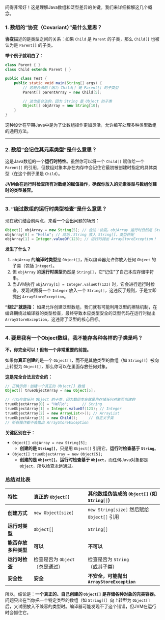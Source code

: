 问得非常好！这是理解Java数组和泛型差异的关键。我们来详细拆解这几个概念。

### 1. 数组的“协变（Covariant）”是什么意思？

**协变**描述的是类型之间的关系：如果 `Child` 是 `Parent` 的子类，那么 `Child[]` 也被认为是 `Parent[]` 的子类。

**举个例子就明白了：**

```java
class Parent { }
class Child extends Parent { }

public class Test {
    public static void main(String[] args) {
        // 这是合法的！因为 Child[] 是 Parent[] 的子类型
        Parent[] parentArray = new Child[5]; 

        // 这也是合法的，因为 String 是 Object 的子类
        Object[] objArray = new String[10]; 
    }
}
```
这种设计在早期Java中是为了让数组操作更加灵活，允许编写处理多种类型数组的通用方法。

---

### 2. 数组“会记住其元素类型”是什么意思？

这是Java数组的一个**运行时特性**。虽然你可以将一个 `Child[]` 赋值给一个 `Parent[]` 的引用，但数组对象本身在内存中会记住它最初被创建时指定的具体类型（在这个例子里是 `Child`）。

**JVM会在运行时检查所有对数组的赋值操作，确保你放入的元素类型与数组创建时的类型兼容。**

---

### 3. “绕过数组的运行时类型检查”是什么意思？

现在我们结合前两点，来看一个会出问题的场景：

```java
Object[] objArray = new String[5]; // 合法：协变。objArray 运行时仍然是 String[]
objArray[0] = "Hello"; // 成功：String 放入 String[]，类型匹配
objArray[1] = Integer.valueOf(123); // 运行时抛出 ArrayStoreException！
```

**发生了什么？**
1.  `objArray` 的**编译时类型**是 `Object[]`，所以编译器允许你放入任何 `Object` 的子类（包括 `Integer`）。
2.  但 `objArray` 的**运行时类型**仍然是 `String[]`，它“记住”了自己本应存储字符串。
3.  当JVM执行 `objArray[1] = Integer.valueOf(123)` 时，它会进行运行时检查，发现试图将一个 `Integer` 放入一个 `String[]`，这违反了规则，于是立即抛出 `ArrayStoreException`。

**“绕过”就是指：** 如果允许创建泛型数组，我们就有可能利用泛型的擦除机制，在编译期绕过编译器的类型检查，最终导致本应类型安全的泛型代码在运行时抛出 `ArrayStoreException`，这违背了泛型的核心目标。

---

### 4. 要是我有一个Object数组，我不能存各种各样的子类是吗？

**不，你完全可以！但有一个非常重要的前提。**

如果你**真正创建**的是一个 `Object[]`，而不是其他类型的数组（如 `String[]`）被向上转型为 `Object[]`，那么你可以在里面存放任何对象。

**这是完全合法且安全的：**

```java
// 正确示例：创建一个真正的 Object[] 数组
Object[] trueObjectArray = new Object[5];

// 可以存放任何 Object 的子类，因为数组本身就是为存储任何对象而创建的
trueObjectArray[0] = "Hello";      // String
trueObjectArray[1] = Integer.valueOf(123); // Integer
trueObjectArray[2] = new ArrayList<>(); // ArrayList
trueObjectArray[3] = new Child();     // 自定义子类
// 所有操作都不会抛出 ArrayStoreException
```

**关键区别在于：**
- `Object[] objArray = new String[5];`
  - **创建的是 `String[]`**，只是用 `Object[]` 引用它。**运行时检查基于 `String`**。
- `Object[] trueObjectArray = new Object[5];`
  - **创建的是 `Object[]`**。**运行时检查基于 `Object`**，而任何Java对象都是 `Object`，所以检查永远通过。

### 总结对比表

| 特性 | 真正的 `Object[]` | 其他数组伪装成的 `Object[]` (如 `String[]`) |
| :--- | :--- | :--- |
| **创建方式** | `new Object[size]` | `new String[size]` 然后赋给 `Object[]` 引用 |
| **运行时类型** | `Object[]` | `String[]` |
| **能否存放多种类型** | **可以** | **不可以** |
| **运行时检查** | 检查是否为 `Object`（总是通过） | 检查是否为 `String`（或其子类） |
| **安全性** | **安全** | **不安全，可能抛出 `ArrayStoreException`** |

所以，结论是：**一个真正的、自己创建的 `Object[]` 是存储各种对象的完美容器。** 问题只出在当你把一个特定类型的数组（如 `String[]`）向上转型为 `Object[]` 后，又试图放入不兼容的类型时。编译器可能发现不了这个错误，但JVM在运行时会抓住它。